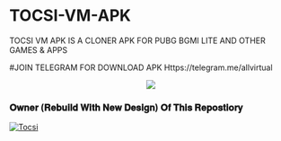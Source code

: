 # TOCSI-VM-APK
TOCSI VM APK IS A CLONER APK FOR PUBG BGMI LITE AND OTHER GAMES &amp; APPS

#JOIN TELEGRAM FOR DOWNLOAD APK
Https://telegram.me/allvirtual


<p align="center"><a href="https://telegram.me/fridayxd"><img src="https://te.legra.ph/file/c6e1041c6c9a12913f57a.png"></a></p>



### 𝐎𝐰𝐧𝐞𝐫 (𝐑𝐞𝐛𝐮𝐢𝐥𝐝 𝐖𝐢𝐭𝐡 𝐍𝐞𝐰 𝐃𝐞𝐬𝐢𝐠𝐧) 𝐎𝐟 𝐓𝐡𝐢𝐬 𝐑𝐞𝐩𝐨𝐬𝐭𝐢𝐨𝐫𝐲
[![Tocsi](https://te.legra.ph/file/8f9d2a593854d0c736201.png)](https://telegram.me/fridayxd)
